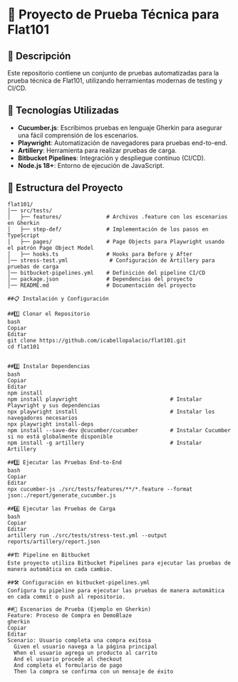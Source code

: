 # 📌 Proyecto de Prueba Técnica para Flat101

## 📖 Descripción

Este repositorio contiene un conjunto de pruebas automatizadas para la prueba técnica de Flat101, utilizando herramientas modernas de testing y CI/CD.

## 🚀 Tecnologías Utilizadas

- **Cucumber.js**: Escribimos pruebas en lenguaje Gherkin para asegurar una fácil comprensión de los escenarios.
- **Playwright**: Automatización de navegadores para pruebas end-to-end.
- **Artillery**: Herramienta para realizar pruebas de carga.
- **Bitbucket Pipelines**: Integración y despliegue continuo (CI/CD).
- **Node.js 18+**: Entorno de ejecución de JavaScript.

## 📂 Estructura del Proyecto

```plaintext
flat101/
│── src/tests/
│   ├── features/              # Archivos .feature con los escenarios en Gherkin
│   ├── step-def/              # Implementación de los pasos en TypeScript
│   ├── pages/                 # Page Objects para Playwright usando el patrón Page Object Model
│   ├── hooks.ts               # Hooks para Before y After
│── stress-test.yml             # Configuración de Artillery para pruebas de carga
│── bitbucket-pipelines.yml    # Definición del pipeline CI/CD
│── package.json               # Dependencias del proyecto
│── README.md                  # Documentación del proyecto

##📋 Instalación y Configuración

##1️⃣ Clonar el Repositorio
bash
Copiar
Editar
git clone https://github.com/icabellopalacio/flat101.git
cd flat101


##2️⃣ Instalar Dependencias
bash
Copiar
Editar
npm install
npm install playwright                             # Instalar Playwright y sus dependencias
npx playwright install                             # Instalar los navegadores necesarios
npx playwright install-deps  
npm install --save-dev @cucumber/cucumber          # Instalar Cucumber si no está globalmente disponible
npm install -g artillery                           # Instalar Artillery

##3️⃣ Ejecutar las Pruebas End-to-End
bash
Copiar
Editar
npx cucumber-js ./src/tests/features/**/*.feature --format json:./report/generate_cucumber.js

##4️⃣ Ejecutar las Pruebas de Carga
bash
Copiar
Editar
artillery run ./src/tests/stress-test.yml --output reports/artillery/report.json

##🏗 Pipeline en Bitbucket
Este proyecto utiliza Bitbucket Pipelines para ejecutar las pruebas de manera automática en cada cambio.

##🛠 Configuración en bitbucket-pipelines.yml
Configura tu pipeline para ejecutar las pruebas de manera automática en cada commit o push al repositorio.

##📝 Escenarios de Prueba (Ejemplo en Gherkin)
Feature: Proceso de Compra en DemoBlaze
gherkin
Copiar
Editar
Scenario: Usuario completa una compra exitosa
  Given el usuario navega a la página principal
  When el usuario agrega un producto al carrito
  And el usuario procede al checkout
  And completa el formulario de pago
  Then la compra se confirma con un mensaje de éxito







